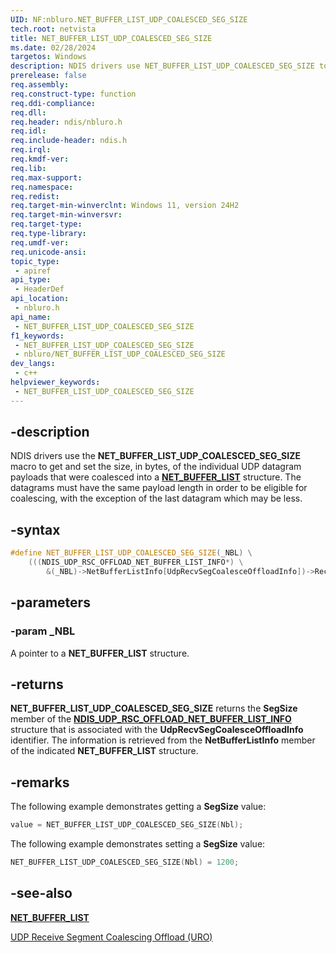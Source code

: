 ```yaml
---
UID: NF:nbluro.NET_BUFFER_LIST_UDP_COALESCED_SEG_SIZE
tech.root: netvista
title: NET_BUFFER_LIST_UDP_COALESCED_SEG_SIZE
ms.date: 02/28/2024
targetos: Windows
description: NDIS drivers use NET_BUFFER_LIST_UDP_COALESCED_SEG_SIZE to get and set the size, in bytes, of the individual UDP datagram payloads that were coalesced into a single NET_BUFFER_LIST structure.
prerelease: false
req.assembly: 
req.construct-type: function
req.ddi-compliance: 
req.dll: 
req.header: ndis/nbluro.h
req.idl: 
req.include-header: ndis.h
req.irql: 
req.kmdf-ver: 
req.lib: 
req.max-support: 
req.namespace: 
req.redist: 
req.target-min-winverclnt: Windows 11, version 24H2
req.target-min-winversvr: 
req.target-type: 
req.type-library: 
req.umdf-ver: 
req.unicode-ansi: 
topic_type:
 - apiref
api_type:
 - HeaderDef
api_location:
 - nbluro.h
api_name:
 - NET_BUFFER_LIST_UDP_COALESCED_SEG_SIZE
f1_keywords:
 - NET_BUFFER_LIST_UDP_COALESCED_SEG_SIZE
 - nbluro/NET_BUFFER_LIST_UDP_COALESCED_SEG_SIZE
dev_langs:
 - c++
helpviewer_keywords:
 - NET_BUFFER_LIST_UDP_COALESCED_SEG_SIZE
---
```


## -description

NDIS drivers use the **NET_BUFFER_LIST_UDP_COALESCED_SEG_SIZE** macro to get and set the size, in bytes, of the individual UDP datagram payloads that were coalesced into a [**NET_BUFFER_LIST**](../nbl/ns-nbl-net_buffer_list.md) structure. The datagrams must have the same payload length in order to be eligible for coalescing, with the exception of the last datagram which may be less.

## -syntax

```cpp
#define NET_BUFFER_LIST_UDP_COALESCED_SEG_SIZE(_NBL) \
    (((NDIS_UDP_RSC_OFFLOAD_NET_BUFFER_LIST_INFO*) \
        &(_NBL)->NetBufferListInfo[UdpRecvSegCoalesceOffloadInfo])->Receive.SegSize)
```

## -parameters

### -param _NBL

A pointer to a **NET_BUFFER_LIST** structure.

## -returns

**NET_BUFFER_LIST_UDP_COALESCED_SEG_SIZE** returns the **SegSize** member of the [**NDIS_UDP_RSC_OFFLOAD_NET_BUFFER_LIST_INFO**](../nbluro/ns-nbluro-ndis_udp_rsc_offload_net_buffer_list_info.md) structure that is associated with the **UdpRecvSegCoalesceOffloadInfo** identifier. The information is retrieved from the **NetBufferListInfo** member of the indicated **NET_BUFFER_LIST** structure.

## -remarks

The following example demonstrates getting a **SegSize** value:

```cpp
value = NET_BUFFER_LIST_UDP_COALESCED_SEG_SIZE(Nbl);
```

The following example demonstrates setting a **SegSize** value:

```cpp
NET_BUFFER_LIST_UDP_COALESCED_SEG_SIZE(Nbl) = 1200;
```

## -see-also

[**NET_BUFFER_LIST**](../nbl/ns-nbl-net_buffer_list.md)

[UDP Receive Segment Coalescing Offload (URO)](/windows-hardware/drivers/network/udp-rsc-offload)